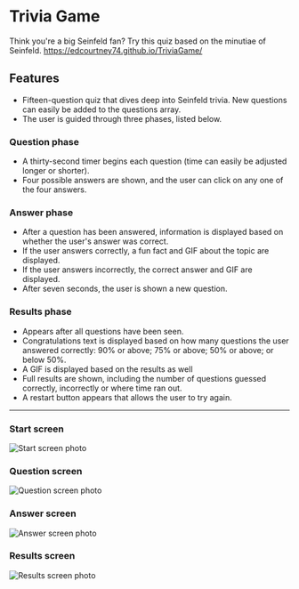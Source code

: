 # Trivia Game
Think you're a big Seinfeld fan? Try this quiz based on the minutiae of Seinfeld.
https://edcourtney74.github.io/TriviaGame/

## Features
  * Fifteen-question quiz that dives deep into Seinfeld trivia. New questions can easily be added to the questions array.
  * The user is guided through three phases, listed below.  
### Question phase
* A thirty-second timer begins each question (time can easily be adjusted longer or shorter).
* Four possible answers are shown, and the user can click on any one of the four answers.
### Answer phase
  * After a question has been answered, information is displayed based on whether the user's answer was correct.
  * If the user answers correctly, a fun fact and GIF about the topic are displayed.
  * If the user answers incorrectly, the correct answer and GIF are displayed.
  * After seven seconds, the user is shown a new question.
### Results phase
  * Appears after all questions have been seen.
  * Congratulations text is displayed based on how many questions the user answered correctly: 90% or above; 75% or above; 50% or above; or below 50%.
  * A GIF is displayed based on the results as well
  * Full results are shown, including the number of questions guessed correctly, incorrectly or where time ran out.
  * A restart button appears that allows the user to try again.
  ***
### Start screen
![Start screen photo](https://github.com/edcourtney74/TriviaGame/blob/master/assets/images/start-screen.png "Start screen")

### Question screen
![Question screen photo](https://github.com/edcourtney74/TriviaGame/blob/master/assets/images/question-screen.png "Question screen")

### Answer screen
![Answer screen photo](https://github.com/edcourtney74/TriviaGame/blob/master/assets/images/answer-screen.png "Answer screen")

### Results screen
![Results screen photo](https://github.com/edcourtney74/TriviaGame/blob/master/assets/images/results-screen.png "Results screen")
